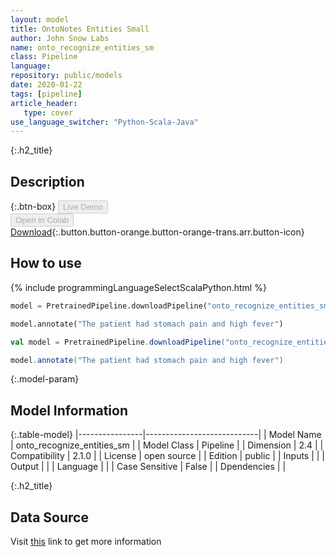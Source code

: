 ```yaml
---
layout: model
title: OntoNotes Entities Small
author: John Snow Labs
name: onto_recognize_entities_sm
class: Pipeline
language: 
repository: public/models
date: 2020-01-22
tags: [pipeline]
article_header:
   type: cover
use_language_switcher: "Python-Scala-Java"
---
```


{:.h2_title}
## Description 




{:.btn-box}
<button class="button button-orange" disabled>Live Demo</button><br/><button class="button button-orange" disabled>Open in Colab</button><br/>[Download](https://s3.amazonaws.com/auxdata.johnsnowlabs.com/public/models/onto_recognize_entities_sm_en_2.1.0_2.4_1579730599257.zip){:.button.button-orange.button-orange-trans.arr.button-icon}<br/>

## How to use 
<div class="tabs-box" markdown="1">

{% include programmingLanguageSelectScalaPython.html %}

```python
model = PretrainedPipeline.downloadPipeline("onto_recognize_entities_sm","","public/models")

model.annotate("The patient had stomach pain and high fever")
```

```scala
val model = PretrainedPipeline.downloadPipeline("onto_recognize_entities_sm","","public/models")

model.annotate("The patient had stomach pain and high fever")
```
</div>



{:.model-param}
## Model Information
{:.table-model}
|----------------|----------------------------|
| Model Name     | onto_recognize_entities_sm |
| Model Class    | Pipeline                   |
| Dimension      | 2.4                        |
| Compatibility  | 2.1.0                      |
| License        | open source                |
| Edition        | public                     |
| Inputs         |                            |
| Output         |                            |
| Language       |                            |
| Case Sensitive | False                      |
| Dpendencies    |                            |




{:.h2_title}
## Data Source
  
Visit [this]() link to get more information

